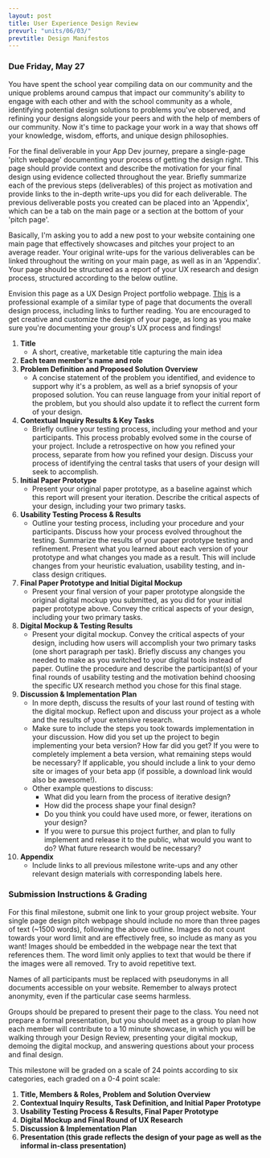 ```yaml
---
layout: post
title: User Experience Design Review
prevurl: "units/06/03/"
prevtitle: Design Manifestos
---
```


### Due Friday, May 27

You have spent the school year compiling data on our community and the unique problems around campus that impact our community's ability to engage with each other and with the school community as a whole, identifying potential design solutions to problems you've observed, and refining your designs alongside your peers and with the help of members of our community. Now it's time to package your work in a way that shows off your knowledge, wisdom, efforts, and unique design philosophies.

For the final deliverable in your App Dev journey, prepare a single-page 'pitch webpage' documenting your process of getting the design right. This page should provide context and describe the motivation for your final design using evidence collected throughout the year. Briefly summarize each of the previous steps (deliverables) of this project as motivation and provide links to the in-depth write-ups you did for each deliverable. The previous deliverable posts you created can be placed into an 'Appendix', which can be a tab on the main page or a section at the bottom of your 'pitch page'. 

Basically, I'm asking you to add a new post to your website containing one main page that effectively showcases and pitches your project to an average reader. Your original write-ups for the various deliverables can be linked throughout the writing on your main page, as well as in an 'Appendix'. Your page should be structured as a report of your UX research and design process, structured according to the below outline.

Envision this page as a UX Design Project portfolio webpage. [This](https://www.chloefan.com/#/mm-expedited-claims/) is a professional example of a similar type of page that documents the overall design process, including links to further reading. You are encouraged to get creative and customize the design of your page, as long as you make sure you're documenting your group's UX process and findings!

  1. **Title**
     * A short, creative, marketable title capturing the main idea
  2. **Each team member's name and role**
  3. **Problem Definition and Proposed Solution Overview**
     * A concise statement of the problem you identified, and evidence to support why it's a problem, as well as a brief synopsis of your proposed solution. You can reuse language from your initial report of the problem, but you should also update it to reflect the current form of your design.
  4. **Contextual Inquiry Results & Key Tasks**
     * Briefly outline your testing process, including your method and your participants. This process probably evolved some in the course of your project. Include a retrospective on how you refined your process, separate from how you refined your design. Discuss your process of identifying the central tasks that users of your design will seek to accomplish.
  5. **Initial Paper Prototype**
     * Present your original paper prototype, as a baseline against which this report will present your iteration. Describe the critical aspects of your design, including your two primary tasks.
  6. **Usability Testing Process & Results**
     * Outline your testing process, including your procedure and your participants. Discuss how your process evolved throughout the testing. Summarize the results of your paper prototype testing and refinement. Present what you learned about each version of your prototype and what changes you made as a result. This will include changes from your heuristic evaluation, usability testing, and in-class design critiques.
  7. **Final Paper Prototype and Initial Digital Mockup**
     * Present your final version of your paper prototype alongside the original digital mockup you submitted, as you did for your initial paper prototype above. Convey the critical aspects of your design, including your two primary tasks.
  8. **Digital Mockup & Testing Results**
     * Present your digital mockup. Convey the critical aspects of your design, including how users will accomplish your two primary tasks (one short paragraph per task). Briefly discuss any changes you needed to make as you switched to your digital tools instead of paper. Outline the procedure and describe the participant(s) of your final rounds of usability testing and the motivation behind choosing the specific UX research method you chose for this final stage.
  9. **Discussion & Implementation Plan**
     * In more depth, discuss the results of your last round of testing with the digital mockup. Reflect upon and discuss your project as a whole and the results of your extensive research. 
     * Make sure to include the steps you took towards implementation in your discussion. How did you set up the project to begin implementing your beta version? How far did you get? If you were to completely implement a beta version, what remaining steps would be necessary? If applicable, you should include a link to your demo site or images of your beta app (if possible, a download link would also be awesome!). 
     * Other example questions to discuss:
       * What did you learn from the process of iterative design?
       * How did the process shape your final design?
       * Do you think you could have used more, or fewer, iterations on your design?
       * If you were to pursue this project further, and plan to fully implement and release it to the public, what would you want to do? What future research would be necessary?
  10. **Appendix**
      * Include links to all previous milestone write-ups and any other relevant design materials with corresponding labels here. 

### Submission Instructions & Grading

For this final milestone, submit one link to your group project website. Your single page design pitch webpage should include no more than three pages of text (~1500 words), following the above outline. Images do not count towards your word limit and are effectively free, so include as many as you want! Images should be embedded in the webpage near the text that references them. The word limit only applies to text that would be there if the images were all removed. Try to avoid repetitive text.

Names of all participants must be replaced with pseudonyms in all documents accessible on your website. Remember to always protect anonymity, even if the particular case seems harmless.

Groups should be prepared to present their page to the class. You need not prepare a formal presentation, but you should meet as a group to plan how each member will contribute to a 10 minute showcase, in which you will be walking through your Design Review, presenting your digital mockup, demoing the digital mockup, and answering questions about your process and final design. 

This milestone will be graded on a scale of 24 points according to six categories, each graded on a 0-4 point scale:

  1. **Title, Members & Roles, Problem and Solution Overview**
  2. **Contextual Inquiry Results, Task Definition, and Initial Paper Prototype**
  3. **Usability Testing Process & Results, Final Paper Prototype**
  4. **Digital Mockup and Final Round of UX Research**
  5. **Discussion & Implementation Plan**
  6. **Presentation (this grade reflects the design of your page as well as the informal in-class presentation)**
